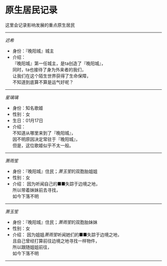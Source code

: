# 原生居民记录

这里会记录影响发展的重点原生居民

* * *

*迟希*

* 身份：『晚阳城』城主
* 介绍：  
『晚阳城』第一任城主，是ta创造了『晚阳城』，  
同时，ta也接待了身为外来者的我们，  
让我们在这个陌生世界获得了生命保障，  
不知道到底算不算是运气好呢？

* * *

*星璃璃*

* 身份：知名歌姬
* 性别：女
* 生日：01月17日
* 介绍：  
不知道从哪里来到了『晚阳城』，  
因不明原因决定常驻于『晚阳城』，  
但是，这位歌姬似乎不太一般。

* * *

*萧雨笙*

* 身份：『晚阳城』住民；*萧玉笙*的双胞胎姐姐
* 性别：女
* 介绍：
因为听闻自己的■■失踪于边境之地，  
所以带着妹妹前去寻找，  
如今下落不明

* * *

*萧玉笙*

* 身份：『晚阳城』住民；*萧雨笙*的双胞胎妹妹
* 性别：女
* 介绍：
因为姐姐*萧雨笙*听闻她们的■■失踪于边境之地，  
且自己曾经打算前往边境之地寻找一样物件，  
所以跟随姐姐前往，  
如今下落不明

* * *
